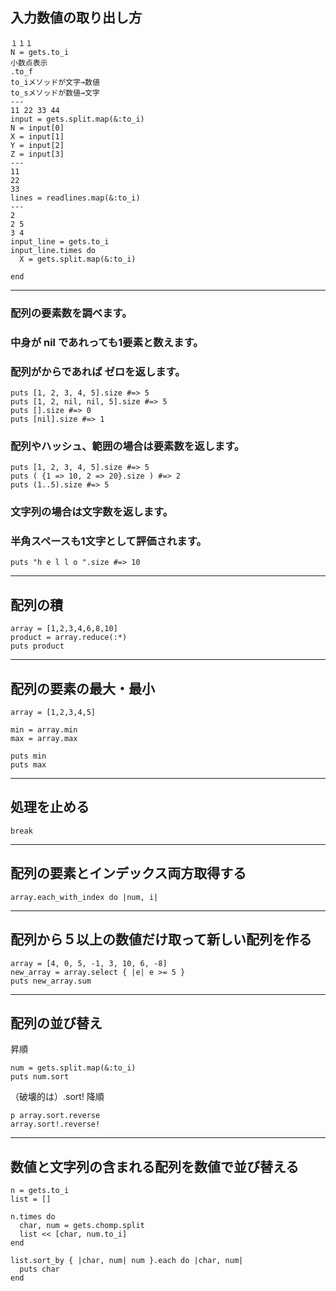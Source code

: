 ## 入力数値の取り出し方
```
１１１
N = gets.to_i
小数点表示
.to_f
to_iメソッドが文字→数値
to_sメソッドが数値→文字
---
11 22 33 44
input = gets.split.map(&:to_i)
N = input[0]
X = input[1]
Y = input[2]
Z = input[3]
---
11
22
33
lines = readlines.map(&:to_i)
---
2
2 5
3 4
input_line = gets.to_i
input_line.times do
  X = gets.split.map(&:to_i)

end
```

---
### 配列の要素数を調べます。
### 中身が nil であれっても1要素と数えます。
### 配列がからであれば ゼロを返します。
```
puts [1, 2, 3, 4, 5].size #=> 5
puts [1, 2, nil, nil, 5].size #=> 5
puts [].size #=> 0
puts [nil].size #=> 1
```

### 配列やハッシュ、範囲の場合は要素数を返します。
```
puts [1, 2, 3, 4, 5].size #=> 5
puts ( {1 => 10, 2 => 20}.size ) #=> 2
puts (1..5).size #=> 5
```

### 文字列の場合は文字数を返します。
### 半角スペースも1文字として評価されます。
```
puts "h e l l o ".size #=> 10
```

---
## 配列の積
```
array = [1,2,3,4,6,8,10]
product = array.reduce(:*)
puts product
```

---
## 配列の要素の最大・最小
```
array = [1,2,3,4,5]

min = array.min
max = array.max

puts min
puts max
```

---
## 処理を止める
```
break
```

---

## 配列の要素とインデックス両方取得する
```
array.each_with_index do |num, i|
```

---
## 配列から５以上の数値だけ取って新しい配列を作る
```
array = [4, 0, 5, -1, 3, 10, 6, -8]
new_array = array.select { |e| e >= 5 }
puts new_array.sum
```

---
## 配列の並び替え
昇順
```
num = gets.split.map(&:to_i)
puts num.sort
```

（破壊的は）.sort!
降順
```
p array.sort.reverse
array.sort!.reverse!
```

---
## 数値と文字列の含まれる配列を数値で並び替える
```
n = gets.to_i
list = []

n.times do
  char, num = gets.chomp.split
  list << [char, num.to_i]
end

list.sort_by { |char, num| num }.each do |char, num|
  puts char
end
```
